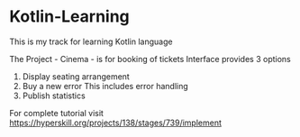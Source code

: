 # Kotlin-Learning
This is my track for learning Kotlin language


The Project - Cinema - is for booking of tickets
Interface provides 3 options

1. Display seating arrangement
2. Buy a new error
  This includes error handling
3. Publish statistics

For complete tutorial visit
https://hyperskill.org/projects/138/stages/739/implement
